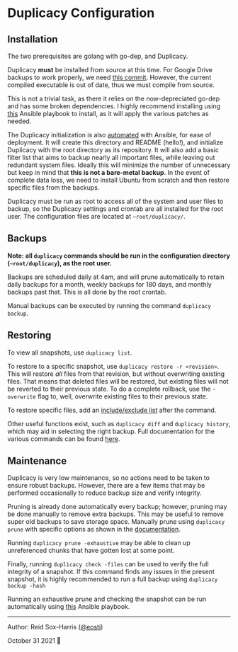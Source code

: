 # Duplicacy Configuration

## Installation
The two prerequisites are golang with go-dep, and Duplicacy. 

Duplicacy **must** be installed from source at this time. 
For Google Drive backups to work properly, we need [this commit](https://github.com/gilbertchen/duplicacy/commit/e43e848d47176144049b93938f09820c61effc72). 
However, the current compiled executable is out of date, thus we must compile from source. 

This is not a trivial task, as there it relies on the now-depreciated go-dep and has some broken dependencies. 
I highly recommend installing using [this](https://github.com/eosti/utat-ansible/blob/main/install-duplicacy.yml) Ansible playbook to install, as it will apply the various patches as needed. 

The Duplicacy initialization is also [automated](https://github.com/eosti/utat-ansible/blob/main/duplicacy-init.yml) with Ansible, for ease of deployment. 
It will create this directory and README (hello!), and initialize Duplicacy with the root directory as its repository. 
It will also add a basic filter list that aims to backup nearly all important files, while leaving out redundant system files. 
Ideally this will minimize the number of unnecessary but keep in mind that **this is not a bare-metal backup**. 
In the event of complete data loss, we need to install Ubuntu from scratch and then restore specific files from the backups. 

Duplicacy must be run as root to access all of the system and user files to backup, so the Duplicacy settings and crontab are all installed for the root user. 
The configuration files are located at `~root/duplicacy/`. 

## Backups
**Note: all `duplicacy` commands should be run in the configuration directory (`~root/duplicacy`), as the root user.**

Backups are scheduled daily at 4am, and will prune automatically to retain daily backups for a month, weekly backups for 180 days, and monthly backups past that.
This is all done by the root crontab. 

Manual backups can be executed by running the command `duplicacy backup`. 

## Restoring
To view all snapshots, use `duplicacy list`. 

To restore to a specific snapshot, use `duplicacy restore -r <revision>`. 
This will restore *all* files from that revision, but without overwriting existing files. 
That means that deleted files will be restored, but existing files will not be reverted to their previous state.
To do a complete rollback, use the `-overwrite` flag to, well, overwrite existing files to their previous state.  

To restore specific files, add an [include/exclude list](https://github.com/gilbertchen/duplicacy/wiki/Include-Exclude-Patterns) after the command. 

Other useful functions exist, such as `duplicacy diff` and `duplicacy history`, which may aid in selecting the right backup. 
Full documentation for the various commands can be found [here](https://github.com/gilbertchen/duplicacy/wiki). 

## Maintenance
Duplicacy is very low maintenance, so no actions need to be taken to ensure robust backups. 
However, there are a few items that may be performed occasionally to reduce backup size and verify integrity. 

Pruning is already done automatically every backup; however, pruning may be done manually to remove extra backups. 
This may be useful to remove super old backups to save storage space. 
Manually prune using `duplicacy prune` with specific options as shown in the [documentation](https://github.com/gilbertchen/duplicacy/wiki/prune). 

Running `duplicacy prune -exhaustive` may be able to clean up unreferenced chunks that have gotten lost at some point. 

Finally, running `duplicacy check -files` can be used to verify the full integrity of a snapshot. 
If this command finds any issues in the present snapshot, it is highly recommended to run a full backup using `duplicacy backup -hash`

Running an exhaustive prune and checking the snapshot can be run automatically using [this](https://github.com/eosti/utat-ansible/blob/main/duplicacy-maint.yml) Ansible playbook. 

***

Author: Reid Sox-Harris ([@eosti](https://github.com/eosti/))

October 31 2021 🎃
